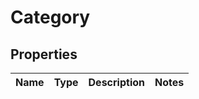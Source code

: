 

# Category


## Properties

| Name | Type | Description | Notes |
|------------ | ------------- | ------------- | -------------|




